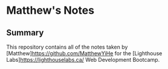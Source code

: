 # Matthew's Notes

## Summary

This repository contains all of the notes taken by [Matthew]https://github.com/MatthewYiHe for the [Lighthouse Labs]https://lighthouselabs.ca/ Web Development Bootcamp.